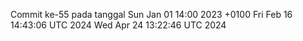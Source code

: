 Commit ke-55 pada tanggal Sun Jan 01 14:00 2023 +0100
Fri Feb 16 14:43:06 UTC 2024
Wed Apr 24 13:22:46 UTC 2024

